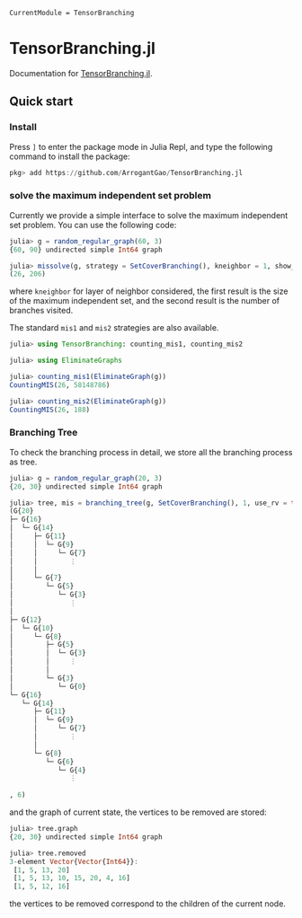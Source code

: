 ```@meta
CurrentModule = TensorBranching
```

# TensorBranching.jl

Documentation for [TensorBranching.jl](https://github.com/ArrogantGao/TensorBranching.jl).

## Quick start

### Install

Press `]` to enter the package mode in Julia Repl, and type the following command to install the package:

```julia
pkg> add https://github.com/ArrogantGao/TensorBranching.jl
```

### solve the maximum independent set problem

Currently we provide a simple interface to solve the maximum independent set problem. You can use the following code:
```julia
julia> g = random_regular_graph(60, 3)
{60, 90} undirected simple Int64 graph

julia> missolve(g, strategy = SetCoverBranching(), kneighbor = 1, show_count = true, usr_rv = true)
(26, 206)
```
where `kneighbor` for layer of neighbor considered, the first result is the size of the maximum independent set, and the second result is the number of branches visited.

The standard `mis1` and `mis2` strategies are also available.
```Julia
julia> using TensorBranching: counting_mis1, counting_mis2

julia> using EliminateGraphs

julia> counting_mis1(EliminateGraph(g))
CountingMIS(26, 58148786)

julia> counting_mis2(EliminateGraph(g))
CountingMIS(26, 188)
```

### Branching Tree

To check the branching process in detail, we store all the branching process as tree.
```Julia
julia> g = random_regular_graph(20, 3)
{20, 30} undirected simple Int64 graph

julia> tree, mis = branching_tree(g, SetCoverBranching(), 1, use_rv = true)
(G{20}
├─ G{16}
│  └─ G{14}
│     ├─ G{11}
│     │  └─ G{9}
│     │     └─ G{7}
│     │        ⋮
│     │        
│     └─ G{7}
│        └─ G{5}
│           └─ G{3}
│              ⋮
│              
├─ G{12}
│  └─ G{10}
│     └─ G{8}
│        ├─ G{5}
│        │  └─ G{3}
│        │     ⋮
│        │     
│        └─ G{3}
│           └─ G{0}
└─ G{16}
   └─ G{14}
      ├─ G{11}
      │  └─ G{9}
      │     └─ G{7}
      │        ⋮
      │        
      └─ G{8}
         └─ G{6}
            └─ G{4}
               ⋮
               
, 6)
```
and the graph of current state, the vertices to be removed are stored:
```Julia
julia> tree.graph
{20, 30} undirected simple Int64 graph

julia> tree.removed
3-element Vector{Vector{Int64}}:
 [1, 5, 13, 20]
 [1, 5, 13, 10, 15, 20, 4, 16]
 [1, 5, 12, 16]
```
the vertices to be removed correspond to the children of the current node.
